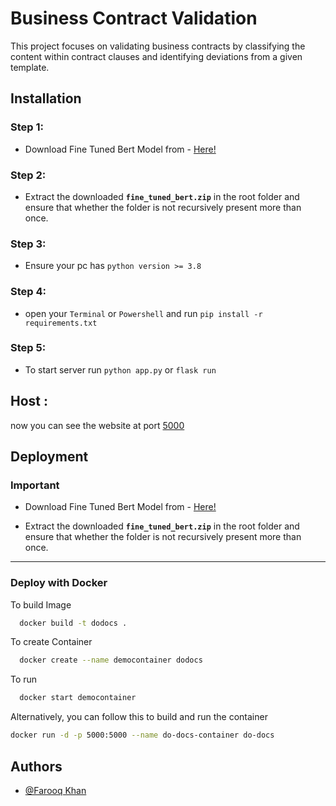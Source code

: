 # Business Contract Validation 

This project focuses on validating business contracts by classifying the content within contract clauses and identifying deviations from a given template.

## Installation

### Step 1:

- Download Fine Tuned Bert Model from - [Here!](https://drive.google.com/file/d/1_7TZTpfvDKQvToh3lSMHVFOjRntIm_iJ/view?usp=sharing)

### Step 2:

- Extract the downloaded **`fine_tuned_bert.zip`** in the root folder and ensure that whether the folder is not recursively present more than once.

### Step 3:

-  Ensure your pc has `python version >= 3.8`

### Step 4:

- open your `Terminal` or `Powershell` and run `pip install -r requirements.txt` 

### Step 5:
- To start server run `python app.py` or `flask run`

## Host :
now you can see the website at port [5000](http://localhost:5000/)








    
## Deployment


### Important

- Download Fine Tuned Bert Model from - [Here!](https://drive.google.com/file/d/1_7TZTpfvDKQvToh3lSMHVFOjRntIm_iJ/view?usp=sharing)

- Extract the downloaded **`fine_tuned_bert.zip`** in the root folder and ensure that whether the folder is not recursively present more than once.
---


### Deploy with Docker

To build Image 
```bash
  docker build -t dodocs .
```

To create Container
```bash
  docker create --name democontainer dodocs
```

To run
```bash
  docker start democontainer
```


Alternatively, you can follow this to build and run the container

```bash
docker run -d -p 5000:5000 --name do-docs-container do-docs
```


## Authors

- [@Farooq Khan](https://www.github.com/studentofmusk)


